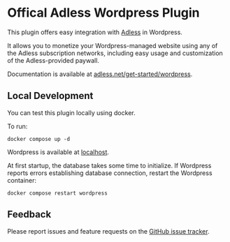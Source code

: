 # Offical Adless Wordpress Plugin

This plugin offers easy integration with [Adless](https://adless.net?utm_source=wordpress&medium=oss) in Wordpress.

It allows you to monetize your Wordpress-managed website using any of the Adless subscription networks, including easy usage and customization of the Adless-provided paywall.

Documentation is available at [adless.net/get-started/wordpress](https://adless.net/get-started?utm_source=wordpress&medium=oss).

## Local Development

You can test this plugin locally using docker.

To run:

`
docker compose up -d
`

Wordpress is available at [localhost](http://localhost).

At first startup, the database takes some time to initialize. If Wordpress reports errors establishing database connection, restart the Wordpress container:

`
docker compose restart wordpress
`

## Feedback

Please report issues and feature requests on the [GitHub issue tracker](https://github.com/adless-tech/wordpress-plugin/issues).